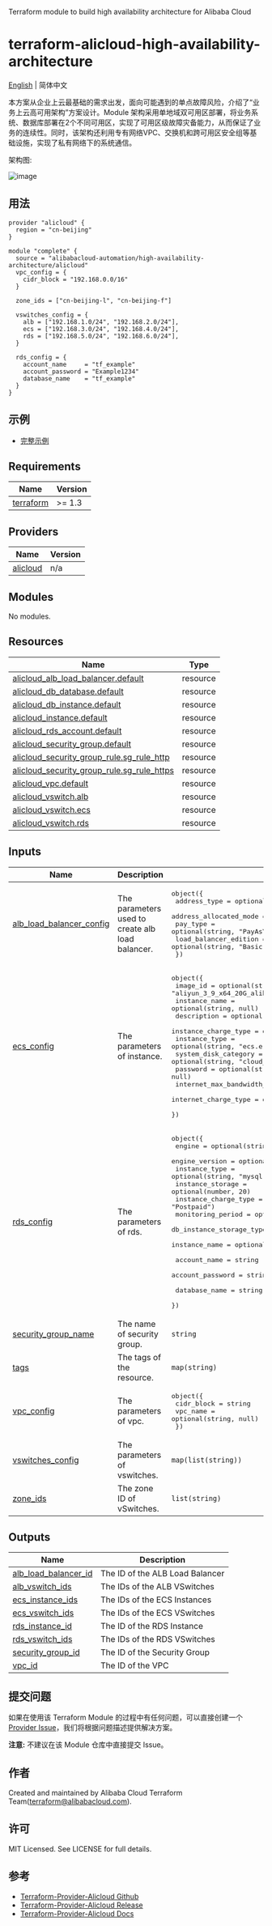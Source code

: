 Terraform module to build high availability architecture for Alibaba Cloud

terraform-alicloud-high-availability-architecture
======================================

[English](https://github.com/alibabacloud-automation/terraform-alicloud-high-availability-architecture/blob/main/README.md) | 简体中文

本方案从企业上云最基础的需求出发，面向可能遇到的单点故障风险，介绍了“业务上云高可用架构”方案设计。Module 架构采用单地域双可用区部署，将业务系统、数据库部署在2个不同可用区，实现了可用区级故障灾备能力，从而保证了业务的连续性。同时，该架构还利用专有网络VPC、交换机和跨可用区安全组等基础设施，实现了私有网络下的系统通信。

架构图:

![image](https://raw.githubusercontent.com/alibabacloud-automation/terraform-alicloud-high-availability-architecture/main/scripts/diagram.png)



## 用法


```hcl
provider "alicloud" {
  region = "cn-beijing"
}

module "complete" {
  source = "alibabacloud-automation/high-availability-architecture/alicloud"
  vpc_config = {
    cidr_block = "192.168.0.0/16"
  }

  zone_ids = ["cn-beijing-l", "cn-beijing-f"]

  vswitches_config = {
    alb = ["192.168.1.0/24", "192.168.2.0/24"],
    ecs = ["192.168.3.0/24", "192.168.4.0/24"],
    rds = ["192.168.5.0/24", "192.168.6.0/24"],
  }

  rds_config = {
    account_name     = "tf_example"
    account_password = "Example1234"
    database_name    = "tf_example"
  }
}
```

## 示例

* [完整示例](https://github.com/alibabacloud-automation/terraform-alicloud-high-availability-architecture/tree/main/examples/complete)

<!-- BEGIN_TF_DOCS -->
## Requirements

| Name | Version |
|------|---------|
| <a name="requirement_terraform"></a> [terraform](#requirement\_terraform) | >= 1.3 |

## Providers

| Name | Version |
|------|---------|
| <a name="provider_alicloud"></a> [alicloud](#provider\_alicloud) | n/a |

## Modules

No modules.

## Resources

| Name | Type |
|------|------|
| [alicloud_alb_load_balancer.default](https://registry.terraform.io/providers/hashicorp/alicloud/latest/docs/resources/alb_load_balancer) | resource |
| [alicloud_db_database.default](https://registry.terraform.io/providers/hashicorp/alicloud/latest/docs/resources/db_database) | resource |
| [alicloud_db_instance.default](https://registry.terraform.io/providers/hashicorp/alicloud/latest/docs/resources/db_instance) | resource |
| [alicloud_instance.default](https://registry.terraform.io/providers/hashicorp/alicloud/latest/docs/resources/instance) | resource |
| [alicloud_rds_account.default](https://registry.terraform.io/providers/hashicorp/alicloud/latest/docs/resources/rds_account) | resource |
| [alicloud_security_group.default](https://registry.terraform.io/providers/hashicorp/alicloud/latest/docs/resources/security_group) | resource |
| [alicloud_security_group_rule.sg_rule_http](https://registry.terraform.io/providers/hashicorp/alicloud/latest/docs/resources/security_group_rule) | resource |
| [alicloud_security_group_rule.sg_rule_https](https://registry.terraform.io/providers/hashicorp/alicloud/latest/docs/resources/security_group_rule) | resource |
| [alicloud_vpc.default](https://registry.terraform.io/providers/hashicorp/alicloud/latest/docs/resources/vpc) | resource |
| [alicloud_vswitch.alb](https://registry.terraform.io/providers/hashicorp/alicloud/latest/docs/resources/vswitch) | resource |
| [alicloud_vswitch.ecs](https://registry.terraform.io/providers/hashicorp/alicloud/latest/docs/resources/vswitch) | resource |
| [alicloud_vswitch.rds](https://registry.terraform.io/providers/hashicorp/alicloud/latest/docs/resources/vswitch) | resource |

## Inputs

| Name | Description | Type | Default | Required |
|------|-------------|------|---------|:--------:|
| <a name="input_alb_load_balancer_config"></a> [alb\_load\_balancer\_config](#input\_alb\_load\_balancer\_config) | The parameters used to create alb load balancer. | <pre>object({<br>    address_type           = optional(string, "Internet")<br>    address_allocated_mode = optional(string, "Fixed")<br>    pay_type               = optional(string, "PayAsYouGo")<br>    load_balancer_edition  = optional(string, "Basic")<br>  })</pre> | `{}` | no |
| <a name="input_ecs_config"></a> [ecs\_config](#input\_ecs\_config) | The parameters of instance. | <pre>object({<br>    image_id                   = optional(string, "aliyun_3_9_x64_20G_alibase_20231219.vhd")<br>    instance_name              = optional(string, null)<br>    description                = optional(string, null)<br>    instance_charge_type       = optional(string, "PostPaid")<br>    instance_type              = optional(string, "ecs.e-c1m2.large")<br>    system_disk_category       = optional(string, "cloud_essd_entry")<br>    password                   = optional(string, null)<br>    internet_max_bandwidth_out = optional(number, 100)<br>    internet_charge_type       = optional(string, "PayByTraffic")<br>  })</pre> | `{}` | no |
| <a name="input_rds_config"></a> [rds\_config](#input\_rds\_config) | The parameters of rds. | <pre>object({<br>    engine                   = optional(string, "MySQL")<br>    engine_version           = optional(string, "8.0")<br>    instance_type            = optional(string, "mysql.x2.medium.2c")<br>    instance_storage         = optional(number, 20)<br>    instance_charge_type     = optional(string, "Postpaid")<br>    monitoring_period        = optional(string, "60")<br>    db_instance_storage_type = optional(string, "cloud_essd")<br>    instance_name            = optional(string, null)<br><br>    account_name     = string<br>    account_password = string<br><br>    database_name = string<br>  })</pre> | n/a | yes |
| <a name="input_security_group_name"></a> [security\_group\_name](#input\_security\_group\_name) | The name of security group. | `string` | `null` | no |
| <a name="input_tags"></a> [tags](#input\_tags) | The tags of the resource. | `map(string)` | `{}` | no |
| <a name="input_vpc_config"></a> [vpc\_config](#input\_vpc\_config) | The parameters of vpc. | <pre>object({<br>    cidr_block = string<br>    vpc_name   = optional(string, null)<br>  })</pre> | n/a | yes |
| <a name="input_vswitches_config"></a> [vswitches\_config](#input\_vswitches\_config) | The parameters of vswitches. | `map(list(string))` | n/a | yes |
| <a name="input_zone_ids"></a> [zone\_ids](#input\_zone\_ids) | The zone ID of vSwitches. | `list(string)` | n/a | yes |

## Outputs

| Name | Description |
|------|-------------|
| <a name="output_alb_load_balancer_id"></a> [alb\_load\_balancer\_id](#output\_alb\_load\_balancer\_id) | The ID of the ALB Load Balancer |
| <a name="output_alb_vswitch_ids"></a> [alb\_vswitch\_ids](#output\_alb\_vswitch\_ids) | The IDs of the ALB VSwitches |
| <a name="output_ecs_instance_ids"></a> [ecs\_instance\_ids](#output\_ecs\_instance\_ids) | The IDs of the ECS Instances |
| <a name="output_ecs_vswitch_ids"></a> [ecs\_vswitch\_ids](#output\_ecs\_vswitch\_ids) | The IDs of the ECS VSwitches |
| <a name="output_rds_instance_id"></a> [rds\_instance\_id](#output\_rds\_instance\_id) | The ID of the RDS Instance |
| <a name="output_rds_vswitch_ids"></a> [rds\_vswitch\_ids](#output\_rds\_vswitch\_ids) | The IDs of the RDS VSwitches |
| <a name="output_security_group_id"></a> [security\_group\_id](#output\_security\_group\_id) | The ID of the Security Group |
| <a name="output_vpc_id"></a> [vpc\_id](#output\_vpc\_id) | The ID of the VPC |
<!-- END_TF_DOCS -->

## 提交问题

如果在使用该 Terraform Module 的过程中有任何问题，可以直接创建一个 [Provider Issue](https://github.com/aliyun/terraform-provider-alicloud/issues/new)，我们将根据问题描述提供解决方案。

**注意:** 不建议在该 Module 仓库中直接提交 Issue。

## 作者

Created and maintained by Alibaba Cloud Terraform Team(terraform@alibabacloud.com).

## 许可

MIT Licensed. See LICENSE for full details.

## 参考

* [Terraform-Provider-Alicloud Github](https://github.com/aliyun/terraform-provider-alicloud)
* [Terraform-Provider-Alicloud Release](https://releases.hashicorp.com/terraform-provider-alicloud/)
* [Terraform-Provider-Alicloud Docs](https://registry.terraform.io/providers/aliyun/alicloud/latest/docs)
